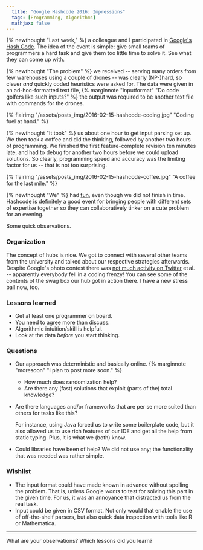 ```yaml
---
  title: "Google Hashcode 2016: Impressions"
  tags: [Programming, Algorithms]
  mathjax: false
---
```


{% newthought "Last week," %} a colleague and I participated in
[Google's Hash Code](https://hashcode.withgoogle.com/).
The idea of the event is simple: give small teams of programmers a hard task
and give them too little time to solve it. See what they can come up with.

{% newthought "The problem" %} we received -- serving many orders from few
warehouses using a couple of drones -- was clearly (NP-)hard, so clever *and*
quickly coded heuristics were asked for.
The data were given in an ad-hoc-formatted text file,
{% marginnote "inputformat" "Do code golfers like such inputs?" %}
the output was required to be another text file with commands for the drones.

{% flairimg "/assets/posts_img/2016-02-15-hashcode-coding.jpg" "Coding fuel at hand." %}

{% newthought "It took" %} us about one hour to get input parsing set up. 
We then took a coffee and did the thinking, 
followed by another two hours of programming.
We finished the first feature-complete revision ten minutes late,
and had to debug for another two hours before we could upload solutions.
So clearly, programming speed and accuracy was the limiting factor for us --
that is not too surprising.

{% flairimg "/assets/posts_img/2016-02-15-hashcode-coffee.jpg" "A coffee for the last mile." %}

{% newthought "We" %} had
  [fun](https://twitter.com/hashtag/hashcodeTUKL),
even though we did not finish in time.
Hashcode is definitely a good event for bringing people with different sets of
expertise together so they can collaboratively tinker on a cute problem
for an evening.

Some quick observations.

### Organization

The concept of hubs is nice.
We got to connect with several other teams from the university and talked about
our respective strategies afterwards.
Despite Google's photo contest there was
  [not much activity on Twitter](https://twitter.com/hashtag/hashcodeTUKL)
et&thinsp;al. -- apparently everybody fell in a coding frenzy!
You can see some of the contents of the swag box our hub got in action there.
I have a new stress ball now, too.

### Lessons learned

 * Get at least one programmer on board.
 * You need to agree more than discuss.
 * Algorithmic intuition/skill is helpful.
 * Look at the data *before* you start thinking.

### Questions

 * Our approach was deterministic and basically online.
   {% marginnote "moresoon" "I plan to post more soon." %}

   * How much does randomization help?
   * Are there any (fast) solutions that exploit (parts of the) total knowledge?

 * Are there languages and/or frameworks that are per se more suited than others
   for tasks like this?

    For instance, using Java forced us to write some boilerplate code, but
    it also allowed us to use rich features of our IDE and get all the
    help from static typing.
    Plus, it is what we (both) know.

 * Could libraries have been of help? We did not use any; the functionality
   that was needed was rather simple.

### Wishlist

 * The input format could have made known in advance without spoiling the
   problem. That is, unless Google *wants* to test for solving this part in
   the given time. For us, it was an annoyance that distracted us from the
   real task.
 * Input could be given in CSV format. Not only would that enable the use of
   off-the-shelf parsers, but also quick data inspection with tools like
   R or Mathematica.
   
<hr class="slender">

What are your observations? Which lessons did you learn?

